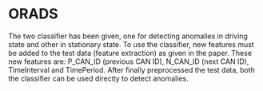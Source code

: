 # ORADS
The two classifier has been given, one for detecting anomalies in driving state and other in stationary state. 
To use the classifier, new features must be added to the test data (feature extraction) as given in the paper.
These new features are: P_CAN_ID (previous CAN ID), N_CAN_ID (next CAN ID), TimeInterval and TimePeriod.
After finally preprocessed the test data, both the classifier can be used directly to detect anomalies.

